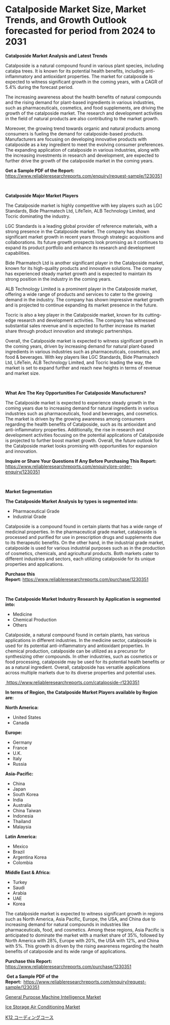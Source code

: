 <p><h1>Catalposide Market Size, Market Trends, and Growth Outlook forecasted for period from 2024 to 2031</h1></p><p><strong>Catalposide Market Analysis and Latest Trends</strong></p>
<p><p>Catalposide is a natural compound found in various plant species, including catalpa trees. It is known for its potential health benefits, including anti-inflammatory and antioxidant properties. The market for catalposide is expected to witness significant growth in the coming years, with a CAGR of 5.4% during the forecast period. </p><p>The increasing awareness about the health benefits of natural compounds and the rising demand for plant-based ingredients in various industries, such as pharmaceuticals, cosmetics, and food supplements, are driving the growth of the catalposide market. The research and development activities in the field of natural products are also contributing to the market growth. </p><p>Moreover, the growing trend towards organic and natural products among consumers is fueling the demand for catalposide-based products. Manufacturers are focusing on developing innovative products with catalposide as a key ingredient to meet the evolving consumer preferences. The expanding application of catalposide in various industries, along with the increasing investments in research and development, are expected to further drive the growth of the catalposide market in the coming years.</p></p>
<p><strong>Get a Sample PDF of the Report:&nbsp;</strong> <a href="https://www.reliableresearchreports.com/enquiry/request-sample/1230351">https://www.reliableresearchreports.com/enquiry/request-sample/1230351</a></p>
<p>&nbsp;</p>
<p><strong>Catalposide Major Market Players</strong></p>
<p><p>The Catalposide market is highly competitive with key players such as LGC Standards, Bide Pharmatech Ltd, LifeTein, ALB Technology Limited, and Tocric dominating the industry. </p><p>LGC Standards is a leading global provider of reference materials, with a strong presence in the Catalposide market. The company has shown significant market growth in recent years through strategic acquisitions and collaborations. Its future growth prospects look promising as it continues to expand its product portfolio and enhance its research and development capabilities.</p><p>Bide Pharmatech Ltd is another significant player in the Catalposide market, known for its high-quality products and innovative solutions. The company has experienced steady market growth and is expected to maintain its strong position in the industry in the coming years.</p><p>ALB Technology Limited is a prominent player in the Catalposide market, offering a wide range of products and services to cater to the growing demand in the industry. The company has shown impressive market growth and is projected to continue expanding its market presence in the future.</p><p>Tocric is also a key player in the Catalposide market, known for its cutting-edge research and development activities. The company has witnessed substantial sales revenue and is expected to further increase its market share through product innovation and strategic partnerships.</p><p>Overall, the Catalposide market is expected to witness significant growth in the coming years, driven by increasing demand for natural plant-based ingredients in various industries such as pharmaceuticals, cosmetics, and food & beverages. With key players like LGC Standards, Bide Pharmatech Ltd, LifeTein, ALB Technology Limited, and Tocric leading the way, the market is set to expand further and reach new heights in terms of revenue and market size.</p></p>
<p>&nbsp;</p>
<p><strong>What Are The Key Opportunities For Catalposide Manufacturers?</strong></p>
<p><p>The Catalposide market is expected to experience steady growth in the coming years due to increasing demand for natural ingredients in various industries such as pharmaceuticals, food and beverages, and cosmetics. The market is driven by the growing awareness among consumers regarding the health benefits of Catalposide, such as its antioxidant and anti-inflammatory properties. Additionally, the rise in research and development activities focusing on the potential applications of Catalposide is projected to further boost market growth. Overall, the future outlook for the Catalposide market looks promising with opportunities for expansion and innovation.</p></p>
<p><strong>Inquire or Share Your Questions If Any Before Purchasing This Report:</strong> <a href="https://www.reliableresearchreports.com/enquiry/pre-order-enquiry/1230351">https://www.reliableresearchreports.com/enquiry/pre-order-enquiry/1230351</a></p>
<p>&nbsp;</p>
<p><strong>Market Segmentation</strong></p>
<p><strong>The Catalposide Market Analysis by types is segmented into:</strong></p>
<p><ul><li>Pharmaceutical Grade</li><li>Industrial Grade</li></ul></p>
<p><p>Catalposide is a compound found in certain plants that has a wide range of medicinal properties. In the pharmaceutical grade market, catalposide is processed and purified for use in prescription drugs and supplements due to its therapeutic benefits. On the other hand, in the industrial grade market, catalposide is used for various industrial purposes such as in the production of cosmetics, chemicals, and agricultural products. Both markets cater to different industries and sectors, each utilizing catalposide for its unique properties and applications.</p></p>
<p><strong>Purchase this Report:&nbsp;</strong><a href="https://www.reliableresearchreports.com/purchase/1230351">https://www.reliableresearchreports.com/purchase/1230351</a></p>
<p>&nbsp;</p>
<p><strong>The Catalposide Market Industry Research by Application is segmented into:</strong></p>
<p><ul><li>Medicine</li><li>Chemical Production</li><li>Others</li></ul></p>
<p><p>Catalposide, a natural compound found in certain plants, has various applications in different industries. In the medicine sector, catalposide is used for its potential anti-inflammatory and antioxidant properties. In chemical production, catalposide can be utilized as a precursor for synthesizing other compounds. In other industries, such as cosmetics or food processing, catalposide may be used for its potential health benefits or as a natural ingredient. Overall, catalposide has versatile applications across multiple markets due to its diverse properties and potential uses.</p></p>
<p><a href="https://www.reliableresearchreports.com/catalposide-r1230351">&nbsp;https://www.reliableresearchreports.com/catalposide-r1230351</a></p>
<p><strong>In terms of Region, the Catalposide Market Players available by Region are:</strong></p>
<p>
    <p> <strong> North America: </strong>
        <ul>
            <li>United States</li>
            <li>Canada</li>
        </ul>
        </p> 
    <p> <strong> Europe: </strong>
        <ul>
            <li>Germany</li>
            <li>France</li>
            <li>U.K.</li>
            <li>Italy</li>
            <li>Russia</li>
        </ul>
        </p> 
    <p> <strong> Asia-Pacific: </strong>
        <ul>
            <li>China</li>
            <li>Japan</li>
            <li>South Korea</li>
            <li>India</li>
            <li>Australia</li>
            <li>China Taiwan</li>
            <li>Indonesia</li>
            <li>Thailand</li>
            <li>Malaysia</li>
        </ul>
        </p> 
    <p> <strong> Latin America: </strong>
        <ul>
            <li>Mexico</li>
            <li>Brazil</li>
            <li>Argentina Korea</li>
            <li>Colombia</li>
        </ul>
        </p> 
    <p> <strong> Middle East & Africa: </strong>
        <ul>
            <li>Turkey</li>
            <li>Saudi</li>
            <li>Arabia</li>
            <li>UAE</li>
            <li>Korea</li>
        </ul>
    </p>
    </p>
<p><p>The catalposide market is expected to witness significant growth in regions such as North America, Asia Pacific, Europe, the USA, and China due to increasing demand for natural compounds in industries like pharmaceuticals, food, and cosmetics. Among these regions, Asia Pacific is anticipated to dominate the market with a market share of 35%, followed by North America with 28%, Europe with 20%, the USA with 12%, and China with 5%. This growth is driven by the rising awareness regarding the health benefits of catalposide and its wide range of applications.</p></p>
<p><strong>Purchase this Report: </strong><a href="https://www.reliableresearchreports.com/purchase/1230351">https://www.reliableresearchreports.com/purchase/1230351</a></p>
<p>&nbsp;<strong>Get a Sample PDF of the Report:&nbsp;&nbsp;</strong><a href="https://www.reliableresearchreports.com/enquiry/request-sample/1230351">https://www.reliableresearchreports.com/enquiry/request-sample/1230351</a></p>
<p><strong></strong></p>
<p><p><a href="https://github.com/sajonf007/Market-Research-Report-List-1/blob/main/general-purpose-machine-intelligence-market.md">General Purpose Machine Intelligence Market</a></p><p><a href="https://github.com/ernidarwin455/Market-Research-Report-List-1/blob/main/ice-storage-air-conditioning-market.md">Ice Storage Air Conditioning Market</a></p><p><a href="https://github.com/reliezer65/Market-Research-Report-List-2/blob/main/558383390288.md">K12 コーディングコース</a></p></p>